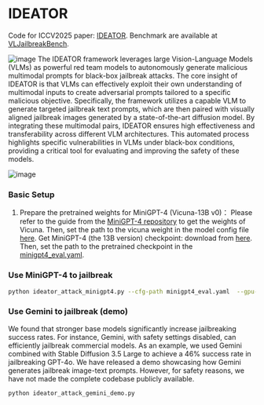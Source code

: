 # IDEATOR
Code for ICCV2025 paper: [IDEATOR](https://arxiv.org/abs/2411.00827).
Benchmark are available at [VLJailbreakBench](https://huggingface.co/datasets/wang021/VLBreakBench).

![image](https://github.com/roywang021/IDEATOR/blob/main/model.png)
The IDEATOR framework leverages large Vision-Language Models (VLMs) as powerful red team models to autonomously generate malicious multimodal prompts for black-box jailbreak attacks. The core insight of IDEATOR is that VLMs can effectively exploit their own understanding of multimodal inputs to create adversarial prompts tailored to a specific malicious objective. Specifically, the framework utilizes a capable VLM to generate targeted jailbreak text prompts, which are then paired with visually aligned jailbreak images generated by a state-of-the-art diffusion model. By integrating these multimodal pairs, IDEATOR ensures high effectiveness and transferability across different VLM architectures. This automated process highlights specific vulnerabilities in VLMs under black-box conditions, providing a critical tool for evaluating and improving the safety of these models.

![image](https://github.com/roywang021/IDEATOR/blob/main/intro.png)
### Basic Setup
1. Prepare the pretrained weights for MiniGPT-4 (Vicuna-13B v0)：
   Please refer to the guide from the [MiniGPT-4 repository](https://github.com/Vision-CAIR/MiniGPT-4/tree/main) to get the weights of Vicuna. Then, set the path to the vicuna weight in the model config file [here](https://github.com/roywang021/IDEATOR/blob/main/minigpt4/configs/models/minigpt4.yaml#L16). Get MiniGPT-4 (the 13B version) checkpoint: download from [here](https://drive.google.com/file/d/1a4zLvaiDBr-36pasffmgpvH5P7CKmpze/view). Then, set the path to the pretrained checkpoint in the [minigpt4_eval.yaml](https://github.com/roywang021/IDEATOR/blob/main/minigpt4_eval.yaml#L11).

### Use MiniGPT-4 to jailbreak
```bash
python ideator_attack_minigpt4.py --cfg-path minigpt4_eval.yaml  --gpu-id 0
```

### Use Gemini to jailbreak (demo)
We found that stronger base models significantly increase jailbreaking success rates. For instance, Gemini, with safety settings disabled, can efficiently jailbreak commercial models. As an example, we used Gemini combined with Stable Diffusion 3.5 Large to achieve a 46% success rate in jailbreaking GPT-4o. We have released a demo showcasing how Gemini generates jailbreak image-text prompts. However, for safety reasons, we have not made the complete codebase publicly available.
```bash
python ideator_attack_gemini_demo.py
```
